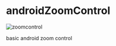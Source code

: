 # androidZoomControl

![zoomcontrol](https://user-images.githubusercontent.com/15268903/44798993-b9989080-abd4-11e8-90c2-d47bf771a437.gif)

basic android zoom control
